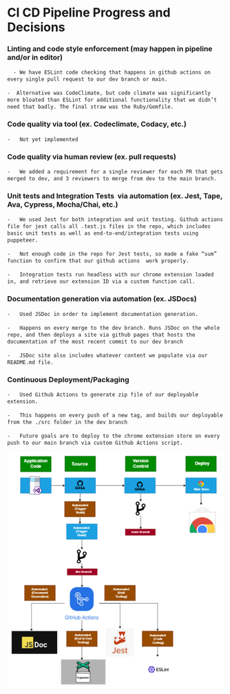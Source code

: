 # CI CD Pipeline Progress and Decisions

###  Linting and code style enforcement (may happen in pipeline and/or in editor)
    
      - We have ESLint code checking that happens in github actions on every single pull request to our dev branch or main. 
        
    -  Alternative was CodeClimate, but code climate was significantly more bloated than ESLint for additional functionality that we didn’t need that badly. The final straw was the Ruby/Gemfile.
        
###  Code quality via tool (ex. Codeclimate, Codacy, etc.)
    -   Not yet implemented
        
###   Code quality via human review (ex. pull requests)
    
    -   We added a requirement for a single reviewer for each PR that gets merged to dev, and 3 reviewers to merge from dev to the main branch.
        
###   Unit tests and Integration Tests  via automation (ex. Jest, Tape, Ava, Cypress, Mocha/Chai, etc.)
    
    -   We used Jest for both integration and unit testing. Github actions file for jest calls all .test.js files in the repo, which includes basic unit tests as well as end-to-end/integration tests using puppeteer. 
        
    -   Not enough code in the repo for Jest tests, so made a fake “sum” function to confirm that our github actions  work properly.
        
    -   Integration tests run headless with our chrome extension loaded in, and retrieve our extension ID via a custom function call.
        
###   Documentation generation via automation (ex. JSDocs)
    
    -   Used JSDoc in order to implement documentation generation.
        
    -   Happens on every merge to the dev branch. Runs JSDoc on the whole repo, and then deploys a site via github pages that hosts the documentation of the most recent commit to our dev branch
        
    -   JSDoc site also includes whatever content we populate via our README.md file.
        
###   Continuous Deployment/Packaging
    
    -   Used Github Actions to generate zip file of our deployable extension.
        
    -   This happens on every push of a new tag, and builds our deployable from the ./src folder in the dev branch
        
    -   Future goals are to deploy to the chrome extension store on every push to our main branch via custom Github Actions script.

![CI CD Pipeline Image](./cicd.png)


